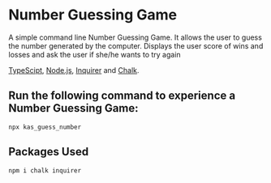 # Number Guessing Game

A simple command line Number Guessing Game. It allows the user to guess the number generated by the computer.
Displays the user score of wins and losses and ask the user if she/he wants to try again

[TypeScipt](https://www.typescriptlang.org/), [Node.js](https://nodejs.org/en/),  [Inquirer](https://www.npmjs.com/package/inquirer) and [Chalk](https://www.npmjs.com/package/chalk).


## Run the following command to experience a Number Guessing Game:

```
npx kas_guess_number
```

## Packages Used
```
npm i chalk inquirer
```